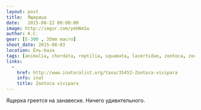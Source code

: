 ```yaml
---
layout: post
title:  Ящерица
date:   2015-08-22 00:00:00
image: http://imgur.com/yeHAm1w
author: К.С.
gear: [E-300 , 35mm macro]
shoot_date: 2015-08-03
location: Ёль-база
tags: [animalia, chordata, reptilia, squamata, lacertidae, zootoca, zootoca vivipara]
links:
  -
    href: http://www.inaturalist.org/taxa/35453-Zootoca-vivipara
    info: inat
    title: Zootoca vivipara
---
```


Ящерка греется на занавеске. Ничего удивительного.

